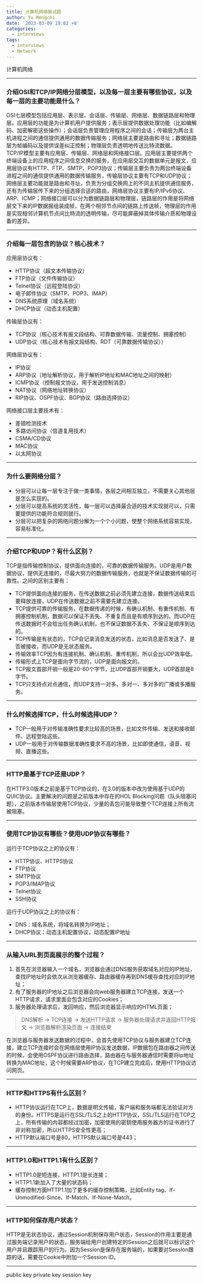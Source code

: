 ```yaml
---
title: 计算机网络面试题
author: Yu Mengchi
date: '2023-03-09 19:02 +8'
categories:
  - interviews
tags:
  - interviews
  - Network
---
```


计算机网络

---

### 介绍OSI和TCP/IP网络分层模型，以及每一层主要有哪些协议，以及每一层的主要功能是什么？
OSI七层模型包括应用层、表示层、会话层、传输层、网络层、数据链路层和物理层。应用层的功能是为计算机用户提供服务；表示层提供数据处理功能（比如编解码、加密解密这些操作）；会话层负责管理应用程序之间的会话；传输层为两台主机进程之间的通信提供通用的数据传输服务；网络层主要是路由和寻址；数据链路层为帧编码以及提供误差纠正控制；物理层负责透明地传送比特流数据。      
TCP/IP模型主要有应用层、传输层、网络层和网络接口层。应用层主要提供两个终端设备上的应用程序之间信息交换的服务，在应用层交互的数据单元是报文，应用层协议有HTTP、FTP、SMTP、POP3协议；传输层主要负责为两台终端设备进程之间的通信提供通用的数据传输服务，传输层协议主要有TCP和UDP协议；网络层主要功能就是路由和寻址，负责为分组交换网上的不同主机提供通信服务，还有为传输层传下来的分组选择合适的路由，网络层协议主要有IP/IPv6协议、ARP、ICMP；网络接口层可以分为数据链路层和物理层，链路层的作用是将网络层交下来的IP数据报组装成帧，在两个相邻节点间的链路上传送帧，物理层的作用是实现相邻计算机节点间比特流的透明传输，尽可能屏蔽掉具体传输介质和物理设备的差异。

---

### 介绍每一层包含的协议？核心技术？
应用层协议有：

- HTTP协议（超文本传输协议）
- FTP协议（文件传输协议）
- Telnet协议（远程登陆协议）
- 电子邮件协议（SMTP、POP3、IMAP）
- DNS系统原理（域名系统）
- DHCP协议（动态主机配置）

传输层协议有：

- TCP协议（核心技术有报文段结构、可靠数据传输、流量控制、拥塞控制）
- UDP协议（核心技术有报文段结构、RDT（可靠数据传输协议））

网络层协议有：

- IP协议
- ARP协议（地址解析协议，用于解析IP地址和MAC地址之间的映射）
- ICMP协议（控制报文协议，用于发送控制消息）
- NAT协议（网络地址转换协议）
- RIP协议、OSPF协议、BGP协议（路由选择协议）

网络接口层主要技术有：

- 差错检测技术
- 多路访问协议（信道复用技术）
- CSMA/CD协议
- MAC协议
- 以太网协议

---

### 为什么要网络分层？

- 分层可以让每一层专注于做一类事情，各层之间相互独立，不需要关心其他层是怎么实现的。
- 分层可以提高系统的灵活性，每一层可以选择最合适的技术实现就可以，只需要提供的功能符合规则就行。
- 分层可以把复杂的网络问题分解为一个个小问题，使整个网络系统容易实现，容易标准化。

---

### 介绍TCP和UDP？有什么区别？

TCP是指传输控制协议，提供面向连接的，可靠的数据传输服务。UDP是用户数据协议，提供无连接的，尽最大努力的数据传输服务，也就是不保证数据传输的可靠性。之间的区别主要有：

- TCP提供面向连接的服务，在传送数据之前必须先建立连接，数据传送结束后要释放连接，UDP在传送数据之前不需要先建立连接。
- TCP提供可靠的传输服务，在数据传递的时候，有确认机制、有重传机制、有拥塞控制机制，数据可以保证不丢失、不重复而且是有顺序到达的。而UDP在传送数据时不会给出任务确认机制，也不保证数据不丢失、不保证是顺序到达的。
- TCP传输是有状态的，TCP会记录消息发送的状态，比如消息是否发送了、是否被接收，而UDP是无状态服务。
- 传输效率TCP因为有连接机制、确认机制、重传机制，所以会比UDP效率低。
- 传输形式上TCP是面向字节流的，UDP是面向报文的。
- TCP报文首部开销一般是20-60个字节，比UDP首部开销要大，UDP首部是8字节。
- TCP只支持点对点通信，而UDP支持一对多、多对一、多对多的广播或多播服务。

---

### 什么时候选择TCP，什么时候选择UDP？

- TCP一般用于对传输准确性要求比较高的场景，比如文件传输、发送和接收邮件、远程登陆这些。
- UDP一般用于对传输数据准确性要求不高的场景，比如即使通信，语音、视频、直播这些。

---

### HTTP是基于TCP还是UDP？

在HTTP3.0版本之前是基于TCP协议的，在3.0的版本中改为使用基于UDP的QUIC协议。主要解决的问题是之前版本中存在的HOL Blocking问题（队头阻塞问题），之前版本传输层使用TCP协议，少量的丢包可能导致整个TCP连接上所有流被阻塞。

---

### 使用TCP协议有哪些？使用UDP协议有哪些？

运行于TCP协议之上的协议有：
- HTTP协议、HTTPS协议
- FTP协议
- SMTP协议
- POP3/IMAP协议
- Telnet协议
- SSH协议  

运行于UDP协议之上的协议有：
- DNS：域名系统，将域名转换为IP地址；
- DHCP协议：动态主机配置协议，动态配置IP地址

---

### 从输入URL到页面展示的整个过程？

1. 首先在浏览器输入一个域名，浏览器会通过DNS服务获取域名对应的IP地址，查找IP地址时会依次从浏览器缓存、路由器缓存再到DNS缓存查找对应的IP地址；
2. 有了服务器的IP地址之后浏览器会向web服务器建立TCP连接，发送一个HTTP请求，请求里面会包含对应的Cookies；
3. 服务器处理请求后，发回响应，然后浏览器显示响应的HTML页面； 

> DNS解析 -> TCP连接 -> 发送HTTP请求 -> 服务器处理请求并返回HTTP报文 -> 浏览器解析渲染页面 -> 连接结束

在浏览器与服务器发送数据的过程中，会首先使用TCP协议与服务器建立TCP连接，建立TCP连接时会在网络层使用IP协议发送数据，IP数据包在路由器之间传送的时候，会使用OSPF协议进行路由选择，路由器在与服务器通信时需要将ip地址转换为MAC地址，这个时候需要ARP协议，在TCP建立完成后，使用HTTP协议访问网页。

---

### HTTP和HTTPS有什么区别？

- HTTP协议运行在TCP上，数据是明文传输，客户端和服务端都无法验证对方的身份。HTTPS是运行在SSL/TLS之上的HTTP协议，SSL/TLS运行在TCP之上，所有传输的内容都经过加密，加密使用的密钥使用服务器方的证书进行了非对称加密，所以HTTPS安全性更高；
- HTTP默认端口号是80，HTTPS默认端口号是443；

---

### HTTP1.0和HTTP1.1有什么区别？

- HTTP1.0是短连接，HTTP1.1是长连接；
- HTTP1.1新加入了大量的状态码；
- 缓存控制方面HTTP1.1加了更多的缓存控制策略，比如Entity tag、If-Unmodified-Since、If-Match、If-None-Match。

---

### HTTP如何保存用户状态？

HTTP是无状态协议，通过Session机制保存用户状态，Session的作用主要是通过服务端记录用户的状态，服务端给用户创建特定的Session之后就可以标识这个用户并且跟踪用户的行为。因为Session是保存在服务端的，如果要对Session跟踪的话，需要在Cookie中附加一个Session ID。

---


public key
private key
session key
